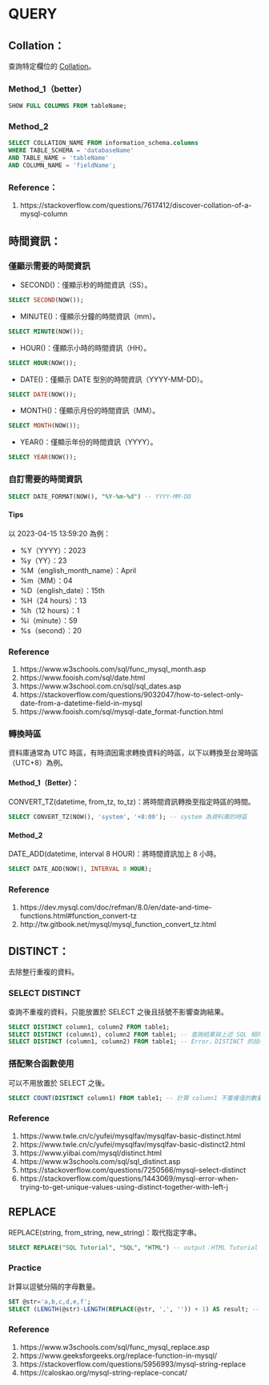 # QUERY
## Collation：
查詢特定欄位的 <a href="https://github.com/Yintc123/SQL/tree/main/Error#note">Collation</a>。
### Method_1（better）
```SQL
SHOW FULL COLUMNS FROM tableName;
```
### Method_2
```SQL
SELECT COLLATION_NAME FROM information_schema.columns
WHERE TABLE_SCHEMA = 'databaseName' 
AND TABLE_NAME = 'tableName'
AND COLUMN_NAME = 'fieldName';
```
### Reference：
<ol>
    <li>https://stackoverflow.com/questions/7617412/discover-collation-of-a-mysql-column</li>
</ol>

## 時間資訊：
### 僅顯示需要的時間資訊
- SECOND()：僅顯示秒的時間資訊（SS）。
```SQL
SELECT SECOND(NOW());
```
- MINUTE()：僅顯示分鐘的時間資訊（mm）。
```SQL
SELECT MINUTE(NOW());
```
- HOUR()：僅顯示小時的時間資訊（HH）。
```SQL
SELECT HOUR(NOW());
```
- DATE()：僅顯示 DATE 型別的時間資訊（YYYY-MM-DD）。
```SQL
SELECT DATE(NOW());
```
- MONTH()：僅顯示月份的時間資訊（MM）。
```SQL
SELECT MONTH(NOW());
```
- YEAR()：僅顯示年份的時間資訊（YYYY）。
```SQL
SELECT YEAR(NOW());
```
### 自訂需要的時間資訊
```SQL
SELECT DATE_FORMAT(NOW(), "%Y-%m-%d") -- YYYY-MM-DD
```
#### Tips
以 2023-04-15 13:59:20 為例：
- %Y（YYYY）：2023
- %y（YY）：23
- %M（english_month_name）：April
- %m（MM）：04
- %D（english_date）：15th
- %H（24 hours）：13
- %h（12 hours）：1
- %i（minute）：59
- %s（second）：20
### Reference
<ol>
    <li>https://www.w3schools.com/sql/func_mysql_month.asp</li>
    <li>https://www.fooish.com/sql/date.html</li>
    <li>https://www.w3school.com.cn/sql/sql_dates.asp</li>
    <li>https://stackoverflow.com/questions/9032047/how-to-select-only-date-from-a-datetime-field-in-mysql</li>
    <li>https://www.fooish.com/sql/mysql-date_format-function.html</li>
</ol>

### 轉換時區
資料庫通常為 UTC 時區，有時須因需求轉換資料的時區，以下以轉換至台灣時區（UTC+8）為例。
#### Method_1（Better）：
CONVERT_TZ(datetime, from_tz, to_tz)：將時間資訊轉換至指定時區的時間。
```SQL
SELECT CONVERT_TZ(NOW(), 'system', '+8:00'); -- system 為資料庫的時區
```
#### Method_2
DATE_ADD(datetime, interval 8 HOUR)：將時間資訊加上 8 小時。
```SQL
SELECT DATE_ADD(NOW(), INTERVAL 8 HOUR);
```
### Reference
<ol>
    <li>https://dev.mysql.com/doc/refman/8.0/en/date-and-time-functions.html#function_convert-tz</li>
    <li>http://tw.gitbook.net/mysql/mysql_function_convert_tz.html</li>
</ol>

## DISTINCT：
去除整行重複的資料。
### SELECT DISTINCT
查詢不重複的資料，只能放置於 SELECT 之後且括號不影響查詢結果。
```SQL
SELECT DISTINCT column1, column2 FROM table1;
SELECT DISTINCT (column1), column2 FROM table1; -- 查詢結果與上述 SQL 相同
SELECT DISTINCT (column1, column2) FROM table1; -- Error，DISTINCT 的括號內僅能放置一欄位
```
### 搭配聚合函數使用
可以不用放置於 SELECT 之後。
```SQL
SELECT COUNT(DISTINCT column1) FROM table1; -- 計算 column1 不重複值的數量
```
### Reference
<ol>
    <li>https://www.twle.cn/c/yufei/mysqlfav/mysqlfav-basic-distinct.html</li>
    <li>https://www.twle.cn/c/yufei/mysqlfav/mysqlfav-basic-distinct2.html</li>
    <li>https://www.yiibai.com/mysql/distinct.html</li>
    <li>https://www.w3schools.com/sql/sql_distinct.asp</li>
    <li>https://stackoverflow.com/questions/7250566/mysql-select-distinct</li>
    <li>https://stackoverflow.com/questions/1443069/mysql-error-when-trying-to-get-unique-values-using-distinct-together-with-left-j</li>
</ol>

## REPLACE
REPLACE(string, from_string, new_string)：取代指定字串。
```SQL
SELECT REPLACE("SQL Tutorial", "SQL", "HTML") -- output：HTML Tutorial
```
### Practice
計算以逗號分隔的字母數量。
```SQL
SET @str='a,b,c,d,e,f';
SELECT (LENGTH(@str)-LENGTH(REPLACE(@str, ',', '')) + 1) AS result; -- output：6
```
### Reference
<ol>
    <li>https://www.w3schools.com/sql/func_mysql_replace.asp</li>
    <li>https://www.geeksforgeeks.org/replace-function-in-mysql/</li>
    <li>https://stackoverflow.com/questions/5956993/mysql-string-replace</li>
    <li>https://caloskao.org/mysql-string-replace-concat/</li>
</ol>
